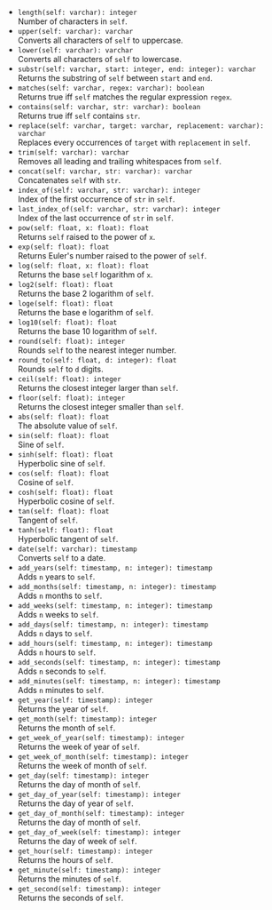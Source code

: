  * `length(self: varchar): integer`<br/>
   Number of characters in `self`.
 * `upper(self: varchar): varchar`<br/>
   Converts all characters of `self` to uppercase.
 * `lower(self: varchar): varchar`<br/>
   Converts all characters of `self` to lowercase.
 * `substr(self: varchar, start: integer, end: integer): varchar`<br/>
   Returns the substring of `self` between `start` and `end`.
 * `matches(self: varchar, regex: varchar): boolean`<br/>
   Returns true iff `self` matches the regular expression `regex`.
 * `contains(self: varchar, str: varchar): boolean`<br/>
   Returns true iff `self` contains `str`.
 * `replace(self: varchar, target: varchar, replacement: varchar): varchar`<br/>
   Replaces every occurrences of `target` with `replacement` in `self`.
 * `trim(self: varchar): varchar`<br/>
   Removes all leading and trailing whitespaces from `self`.
 * `concat(self: varchar, str: varchar): varchar`<br/>
   Concatenates `self` with `str`.
 * `index_of(self: varchar, str: varchar): integer`<br/>
   Index of the first occurrence of `str` in `self`.
 * `last_index_of(self: varchar, str: varchar): integer`<br/>
   Index of the last occurrence of `str` in `self`.
 * `pow(self: float, x: float): float`<br/>
   Returns `self` raised to the power of `x`.
 * `exp(self: float): float`<br/>
   Returns Euler's number raised to the power of `self`.
 * `log(self: float, x: float): float`<br/>
   Returns the base `self` logarithm of `x`.
 * `log2(self: float): float`<br/>
   Returns the base 2 logarithm of `self`.
 * `loge(self: float): float`<br/>
   Returns the base e logarithm of `self`.
 * `log10(self: float): float`<br/>
   Returns the base 10 logarithm of `self`.
 * `round(self: float): integer`<br/>
   Rounds `self` to the nearest integer number.
 * `round_to(self: float, d: integer): float`<br/>
   Rounds `self` to `d` digits.
 * `ceil(self: float): integer`<br/>
   Returns the closest integer larger than `self`.
 * `floor(self: float): integer`<br/>
   Returns the closest integer smaller than `self`.
 * `abs(self: float): float`<br/>
   The absolute value of `self`.
 * `sin(self: float): float`<br/>
   Sine of `self`.
 * `sinh(self: float): float`<br/>
   Hyperbolic sine of `self`.
 * `cos(self: float): float`<br/>
   Cosine of `self`.
 * `cosh(self: float): float`<br/>
   Hyperbolic cosine of `self`.
 * `tan(self: float): float`<br/>
   Tangent of `self`.
 * `tanh(self: float): float`<br/>
   Hyperbolic tangent of `self`.
 * `date(self: varchar): timestamp`<br/>
   Converts `self` to a date.
 * `add_years(self: timestamp, n: integer): timestamp`<br/>
   Adds `n` years to `self`.
 * `add_months(self: timestamp, n: integer): timestamp`<br/>
   Adds `n` months to `self`.
 * `add_weeks(self: timestamp, n: integer): timestamp`<br/>
   Adds `n` weeks to `self`.
 * `add_days(self: timestamp, n: integer): timestamp`<br/>
   Adds `n` days to `self`.
 * `add_hours(self: timestamp, n: integer): timestamp`<br/>
   Adds `n` hours to `self`.
 * `add_seconds(self: timestamp, n: integer): timestamp`<br/>
   Adds `n` seconds to `self`.
 * `add_minutes(self: timestamp, n: integer): timestamp`<br/>
   Adds `n` minutes to `self`.
 * `get_year(self: timestamp): integer`<br/>
   Returns the year of `self`.
 * `get_month(self: timestamp): integer`<br/>
   Returns the month of `self`.
 * `get_week_of_year(self: timestamp): integer`<br/>
   Returns the week of year of `self`.
 * `get_week_of_month(self: timestamp): integer`<br/>
   Returns the week of month of `self`.
 * `get_day(self: timestamp): integer`<br/>
   Returns the day of month of `self`.
 * `get_day_of_year(self: timestamp): integer`<br/>
   Returns the day of year of `self`.
 * `get_day_of_month(self: timestamp): integer`<br/>
   Returns the day of month of `self`.
 * `get_day_of_week(self: timestamp): integer`<br/>
   Returns the day of week of `self`.
 * `get_hour(self: timestamp): integer`<br/>
   Returns the hours of `self`.
 * `get_minute(self: timestamp): integer`<br/>
   Returns the minutes of `self`.
 * `get_second(self: timestamp): integer`<br/>
   Returns the seconds of `self`.
